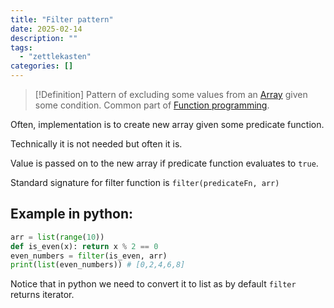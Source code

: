 ```yaml
---
title: "Filter pattern"
date: 2025-02-14
description: ""
tags: 
  - "zettlekasten"
categories: []
---
```


> [!Definition]
> Pattern of excluding some values from an [Array](Array) given some condition. Common part of [Function programming](Function%20programming).

Often, implementation is to create new array given some predicate function.

Technically it is not needed but often it is. 

Value is passed on to the new array if predicate function evaluates to `true`.

Standard signature for filter function is `filter(predicateFn, arr)`

## Example in python:

```python
arr = list(range(10))
def is_even(x): return x % 2 == 0
even_numbers = filter(is_even, arr)
print(list(even_numbers)) # [0,2,4,6,8]
```

Notice that in python we need to convert it to list as by default `filter` returns iterator.

